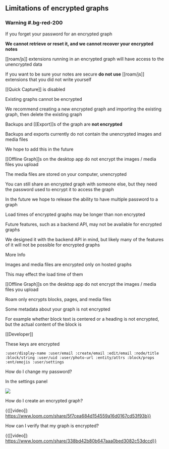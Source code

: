 ## Limitations of encrypted graphs

### Warning #.bg-red-200

If you forget your password for an encrypted graph

**We cannot retrieve or reset it, and we cannot recover your encrypted notes**

[[roam/js]] extensions running in an encrypted graph will have access to the unencrypted data

If you want to be sure your notes are secure **do not use** [[roam/js]] extensions that you did not write yourself

[[Quick Capture]] is disabled

Existing graphs cannot be encrypted

We recommend creating a new encrypted graph and importing the existing graph, then delete the existing graph

Backups and [[Export]]s of the graph are **not encrypted**

Backups and exports currently do not contain the unencrypted images and media files

We hope to add this in the future

[[Offline Graph]]s on the desktop app do not encrypt the images / media files you upload

The media files are stored on your computer, unencrypted

You can still share an encrypted graph with someone else, but they need the password used to encrypt it to access the graph

In the future we hope to release the ability to have multiple password to a graph

Load times of encrypted graphs may be longer than non encrypted

Future features, such as a backend API, may not be available for encrypted graphs

We designed it with the backend API in mind, but likely many of the features of it will not be possible for encrypted graphs

More Info

Images and media files are encrypted only on hosted graphs

This may effect the load time of them

[[Offline Graph]]s on the desktop app do not encrypt the images / media files you upload

Roam only encrypts blocks, pages, and media files

Some metadata about your graph is not encrypted

For example whether block text is centered or a heading is not encrypted, but the actual content of the block is

[[Developer]]

These keys are encrypted

`:user/display-name :user/email :create/email :edit/email :node/title :block/string :user/uid :user/photo-url :entity/attrs :block/props :ent/emojis :user/settings`

How do I change my password?

In the settings panel

![](https://firebasestorage.googleapis.com/v0/b/firescript-577a2.appspot.com/o/imgs%2Fapp%2Fhelp%2FZwq0lx1Ply.png?alt=media&token=f9b59eb8-6d4e-47e8-a95d-c351a4451ca5)

How do I create an encrypted graph?

{{[[video]]: https://www.loom.com/share/5f7cea684d154559a16d0167cd53f93b}}

How can I verify that my graph is encrypted?

{{[[video]]: https://www.loom.com/share/338bd42b80b647aaa0bed3082c53dccd}}

